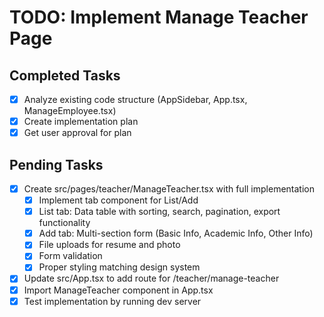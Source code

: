 # TODO: Implement Manage Teacher Page

## Completed Tasks
- [x] Analyze existing code structure (AppSidebar, App.tsx, ManageEmployee.tsx)
- [x] Create implementation plan
- [x] Get user approval for plan

## Pending Tasks
- [x] Create src/pages/teacher/ManageTeacher.tsx with full implementation
  - [x] Implement tab component for List/Add
  - [x] List tab: Data table with sorting, search, pagination, export functionality
  - [x] Add tab: Multi-section form (Basic Info, Academic Info, Other Info)
  - [x] File uploads for resume and photo
  - [x] Form validation
  - [x] Proper styling matching design system
- [x] Update src/App.tsx to add route for /teacher/manage-teacher
- [x] Import ManageTeacher component in App.tsx
- [x] Test implementation by running dev server
